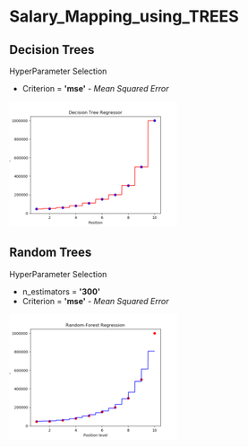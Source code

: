 # Salary_Mapping_using_TREES

## Decision Trees
HyperParameter Selection
- Criterion = **'mse'** - _Mean Squared Error_
<img src="decision_trees.png" width="300" alt="final_image">

## Random Trees
HyperParameter Selection
- n_estimators = **'300'**
- Criterion = **'mse'** - _Mean Squared Error_ 
<img src="Random_Trees.png" width="300" alt="final_image">

